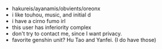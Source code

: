- hakureis/ayanamis/obvients/oreonx
- i like touhou, music, and initial d
- i have a cirno fumo irl
- this user has inferiority complex
- don't try to contact me, since I want privacy.
- favorite genshin unit? Hu Tao and Yanfei. (I do have those)

<!---
hakureis/hakureis is a ✨ special ✨ repository because its `README.md` (this file) appears on your GitHub profile.
You can click the Preview link to take a look at your changes.
--->
